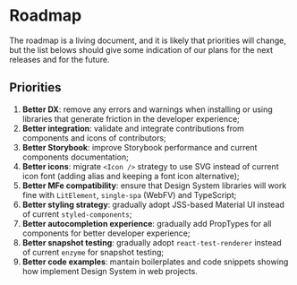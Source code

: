 # Roadmap

The roadmap is a living document, and it is likely that priorities will change,
but the list belows should give some indication of our plans for the next releases and for the future.

## Priorities

1. **Better DX**: remove any errors and warnings when installing or using libraries that generate friction in the developer experience;
2. **Better integration**: validate and integrate contributions from components and icons of contributors;
3. **Better Storybook**: improve Storybook performance and current components documentation;
4. **Better icons**: migrate `<Icon />` strategy to use SVG instead of current icon font (adding alias and keeping a font icon alternative);
5. **Better MFe compatibility**: ensure that Design System libraries will work fine with `LitElement`, `single-spa` (WebFV) and TypeScript;
6. **Better styling strategy**: gradually adopt JSS-based Material UI instead of current `styled-components`;
7. **Better autocompletion experience**: gradually add PropTypes for all components for better developer experience;
8. **Better snapshot testing**: gradually adopt `react-test-renderer` instead of current `enzyme` for snapshot testing;
9. **Better code examples**: mantain boilerplates and code snippets showing how implement Design System in web projects.
